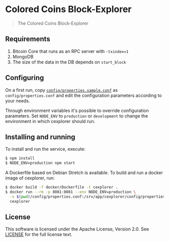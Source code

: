 # Colored Coins Block-Explorer

> The Colored Coins Block-Explorer

## Requirements

1. Bitcoin Core that runs as an RPC server with `-txindex=1`
2. MongoDB
3. The size of the data in the DB depends on `start_block`

## Configuring

On a first run, copy [`config/properties.sample.conf`](config/properties.sample.conf) as
`config/properties.conf` and edit the configuration parameters according to your needs.

Through environment variables it's possible to override configuration parameters.
Set `NODE_ENV` to `production` or `development` to change the environment in which cexplorer
should run.

## Installing and running

To install and run the service, execute:

```bash
$ npm install
$ NODE_ENV=production npm start
```

A Dockerfile based on Debian Stretch is available.
To build and run a docker image of cexplorer, run:

```bash
$ docker build -f docker/Dockerfile -t cexplorer .
$ docker run --rm -p 8081:8081 --env NODE_ENV=production \
  -v $(pwd)/config/properties.conf:/srv/app/cexplorer/config/properties.conf \
  cexplorer
```

## License

This software is licensed under the Apache License, Version 2.0.
See [LICENSE](LICENSE) for the full license text.
